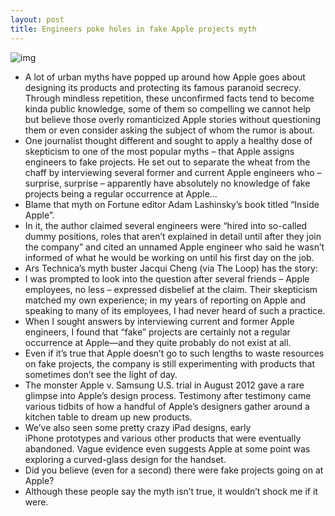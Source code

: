 ```yaml
---
layout: post
title: Engineers poke holes in fake Apple projects myth
---
```

![img](http://media.idownloadblog.com/wp-content/uploads/2013/02/iPhone-5-alternative-future-CiccareseDesign-001.jpg)
* A lot of urban myths have popped up around how Apple goes about designing its products and protecting its famous paranoid secrecy. Through mindless repetition, these unconfirmed facts tend to become kinda public knowledge, some of them so compelling we cannot help but believe those overly romanticized Apple stories without questioning them or even consider asking the subject of whom the rumor is about.
* One journalist thought different and sought to apply a healthy dose of skepticism to one of the most popular myths – that Apple assigns engineers to fake projects. He set out to separate the wheat from the chaff by interviewing several former and current Apple engineers who – surprise, surprise – apparently have absolutely no knowledge of fake projects being a regular occurrence at Apple…
* Blame that myth on Fortune editor Adam Lashinsky’s book titled “Inside Apple”.
* In it, the author claimed several engineers were “hired into so-called dummy positions, roles that aren’t explained in detail until after they join the company” and cited an unnamed Apple engineer who said he wasn’t informed of what he would be working on until his first day on the job.
* Ars Technica’s myth buster Jacqui Cheng (via The Loop) has the story:
* I was prompted to look into the question after several friends – Apple employees, no less – expressed disbelief at the claim. Their skepticism matched my own experience; in my years of reporting on Apple and speaking to many of its employees, I had never heard of such a practice.
* When I sought answers by interviewing current and former Apple engineers, I found that “fake” projects are certainly not a regular occurrence at Apple—and they quite probably do not exist at all.
* Even if it’s true that Apple doesn’t go to such lengths to waste resources on fake projects, the company is still experimenting with products that sometimes don’t see the light of day.
* The monster Apple v. Samsung U.S. trial in August 2012 gave a rare glimpse into Apple’s design process. Testimony after testimony came various tidbits of how a handful of Apple’s designers gather around a kitchen table to dream up new products.
* We’ve also seen some pretty crazy iPad designs, early iPhone prototypes and various other products that were eventually abandoned. Vague evidence even suggests Apple at some point was exploring a curved-glass design for the handset.
* Did you believe (even for a second) there were fake projects going on at Apple?
* Although these people say the myth isn’t true, it wouldn’t shock me if it were.

